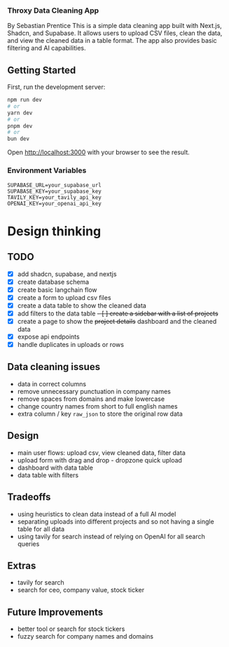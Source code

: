 ### Throxy Data Cleaning App

By Sebastian Prentice
This is a simple data cleaning app built with Next.js, Shadcn, and Supabase. It allows users to upload CSV files, clean the data, and view the cleaned data in a table format. The app also provides basic filtering and AI capabilities.

## Getting Started

First, run the development server:

```bash
npm run dev
# or
yarn dev
# or
pnpm dev
# or
bun dev
```

Open [http://localhost:3000](http://localhost:3000) with your browser to see the result.

### Environment Variables

```
SUPABASE_URL=your_supabase_url
SUPABASE_KEY=your_supabase_key
TAVILY_KEY=your_tavily_api_key
OPENAI_KEY=your_openai_api_key
```

# Design thinking

## TODO

- [x] add shadcn, supabase, and nextjs
- [x] create database schema
- [x] create basic langchain flow
- [x] create a form to upload csv files
- [x] create a data table to show the cleaned data
- [x] add filters to the data table
      ~~- [ ] create a sidebar with a list of projects~~
- [x] create a page to show the ~~project details~~ dashboard and the cleaned data
- [x] expose api endpoints
- [x] handle duplicates in uploads or rows

## Data cleaning issues

- data in correct columns
- remove unnecessary punctuation in company names
- remove spaces from domains and make lowercase
- change country names from short to full english names
- extra column / key `raw_json` to store the original row data

## Design

- main user flows: upload csv, view cleaned data, filter data
- upload form with drag and drop - dropzone quick upload
- dashboard with data table
- data table with filters

## Tradeoffs

- using heuristics to clean data instead of a full AI model
- separating uploads into different projects and so not having a single table for all data
- using tavily for search instead of relying on OpenAI for all search queries

## Extras

- tavily for search
- search for ceo, company value, stock ticker

## Future Improvements

- better tool or search for stock tickers
- fuzzy search for company names and domains
